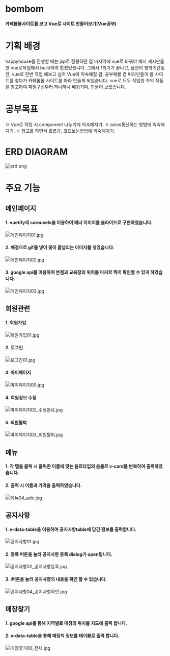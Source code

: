 # bombom
<strong>카페봄봄사이트를 보고 Vue로 사이트 만들어보기(Vue공부)</strong>

# 기획 배경
happyhouse를 진행할 때는 jsp로 진행하던 걸 마지막에 vue로 바꿔야 해서 게시판들만 vue로작업해서 build하여 합쳤었습니다.
그래서 1학기가 끝나고, 잠깐의 방학기간동안, vue로 한번 작업 해보고 싶어 Vue에 익숙해질 겸, 공부해볼 겸 따라만들어 볼 사이트를 찾다가 카페봄봄 사이트를 따라 만들게 되었습니다.
vue로 모두 작업한 조의 작품을 참고하여 파일구성부터 하나하나 배워가며, 만들어 보았습니다.


# 공부목표
ㅇ Vue로 작업 시 component 나누기에 익숙해지기.
ㅇ axios통신하는 방법에 익숙해지기.
ㅇ 참고를 하면서 흐름과, 코드보는방법에 익숙해지기.

# ERD DIAGRAM
![erd.png](images/실행화면/erd.jpg)


# 주요 기능

## 메인페이지
#### 1. vuetify의 carousels을 이용하여 배너 이미지를 슬라이드로 구현하였습니다.

![메인페이지01.jpg](images/실행화면/메인페이지/메인페이지01.jpg)

#### 2. 배경으로 gif를 넣어 꽃이 흩날리는 이미지를 넣었습니다.

![메인페이지02.jpg](images/실행화면/메인페이지/메인페이지02.jpg)

#### 3. google api를 이용하여 본점과 교육장의 위치를 마커로 찍어 확인할 수 있게 하였습니다.

![메인페이지03.jpg](images/실행화면/메인페이지/메인페이지03.jpg)

## 회원관련
#### 1. 회원가입

![회원가입01.jpg](images/실행화면/회원관련/회원가입01.jpg)

#### 2. 로그인

![로그인01.jpg](images/실행화면/회원관련/로그인01.jpg)

#### 3. 마이페이지

![마이페이지00.jpg](images/실행화면/회원관련/마이페이지00.jpg)

#### 4. 회원정보 수정

![마이페이지02_수정완료.jpg](images/실행화면/회원관련/마이페이지02_수정완료.jpg)

#### 5. 회원탈퇴

![마이페이지03_회원탈퇴.jpg](images/실행화면/회원관련/마이페이지03_회원탈퇴.jpg)

## 메뉴
#### 1. 각 탭을 클릭 시 클릭한 이름에 맞는 음료타입의 음룔르 v-card를 반복하여 출력하였습니다.

#### 2. 출력 시 이름과 가격을 출력하였습니다.

![메뉴04_ade.jpg](images/실행화면/메뉴/메뉴04_ade.jpg)

## 공지사항
#### 1. v-data-table을 이용하여 공지사항table에 담긴 정보를 출력합니다.

![공지사항01.jpg](images/실행화면/공지사항/공지사항01.jpg)

#### 2. 등록 버튼을 눌러 공지사항 등록 dialog가 open됩니다.

![공지사항02_공지사항등록.jpg](images/실행화면/공지사항/공지사항02_공지사항등록.jpg)

#### 3. i버튼을 눌러 공지사항의 내용을 확인 할 수 있습니다.

![공지사항04_공지사항확인.jpg](images/실행화면/공지사항/공지사항04_공지사항내용확인.jpg)

## 매장찾기
#### 1. google api를 통해 지역별로 매장의 위치를 지도에 출력 합니다.

#### 2. v-data-table을 통해 매장의 정보를 테이블로 출력 합니다.

![매장찾기00_전체.jpg](images/실행화면/매장찾기/매장찾기00_전체.jpg)

